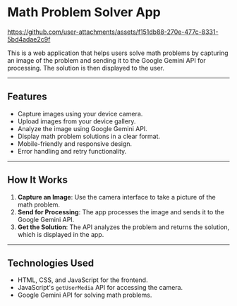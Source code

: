 # Math Problem Solver App



https://github.com/user-attachments/assets/f151db88-270e-477c-8331-5bd4adae2c9f



This is a web application that helps users solve math problems by capturing an image of the problem and sending it to the Google Gemini API for processing. The solution is then displayed to the user.

---

## Features

- Capture images using your device camera.
- Upload images from your device gallery.
- Analyze the image using Google Gemini API.
- Display math problem solutions in a clear format.
- Mobile-friendly and responsive design.
- Error handling and retry functionality.

---

## How It Works

1. **Capture an Image**: Use the camera interface to take a picture of the math problem.
2. **Send for Processing**: The app processes the image and sends it to the Google Gemini API.
3. **Get the Solution**: The API analyzes the problem and returns the solution, which is displayed in the app.

---

## Technologies Used

- HTML, CSS, and JavaScript for the frontend.
- JavaScript's `getUserMedia` API for accessing the camera.
- Google Gemini API for solving math problems.

